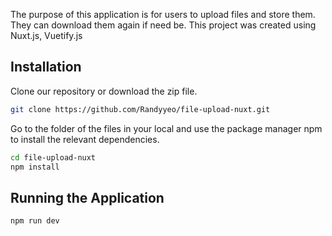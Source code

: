 The purpose of this application is for users to upload files and store them. They can download them again if need be. This project was created using Nuxt.js, Vuetify.js


## Installation

Clone our repository or download the zip file.

```bash
git clone https://github.com/Randyyeo/file-upload-nuxt.git
```

Go to the folder of the files in your local and use the package manager npm to install the relevant dependencies.

```bash
cd file-upload-nuxt
npm install 
```

## Running the Application 

```bash
npm run dev
```

